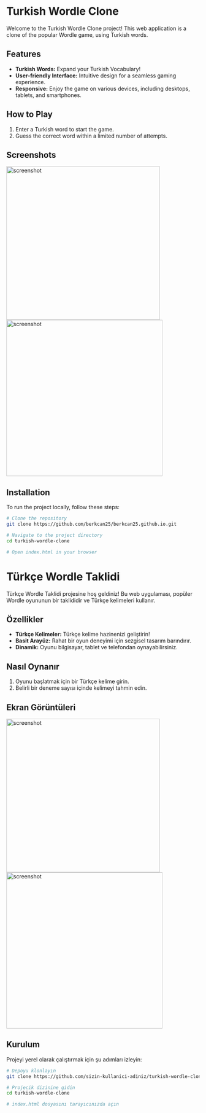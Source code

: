 # Turkish Wordle Clone

Welcome to the Turkish Wordle Clone project! This web application is a clone of the popular Wordle game, using Turkish words.

## Features

- **Turkish Words:** Expand your Turkish Vocabulary!
- **User-friendly Interface:** Intuitive design for a seamless gaming experience.
- **Responsive:** Enjoy the game on various devices, including desktops, tablets, and smartphones.

## How to Play

1. Enter a Turkish word to start the game.
2. Guess the correct word within a limited number of attempts.

## Screenshots

<img src="https://github.com/berkcan25/berkcan25.github.io/assets/103621562/0b7df218-4f7c-4162-bba9-ab53e90ab6d8" alt="screenshot" width="400"/>
<img src="https://github.com/berkcan25/berkcan25.github.io/assets/103621562/374819dd-9f0b-4604-be78-21feeff275a0" alt="screenshot" width="407"/>

## Installation

To run the project locally, follow these steps:

```bash
# Clone the repository
git clone https://github.com/berkcan25/berkcan25.github.io.git

# Navigate to the project directory
cd turkish-wordle-clone

# Open index.html in your browser
```

# Türkçe Wordle Taklidi

Türkçe Wordle Taklidi projesine hoş geldiniz! Bu web uygulaması, popüler Wordle oyununun bir taklididir ve Türkçe kelimeleri kullanır.

## Özellikler

- **Türkçe Kelimeler:** Türkçe kelime hazinenizi geliştirin!
- **Basit Arayüz:** Rahat bir oyun deneyimi için sezgisel tasarım barındırır.
- **Dinamik:** Oyunu bilgisayar, tablet ve telefondan oynayabilirsiniz.

## Nasıl Oynanır

1. Oyunu başlatmak için bir Türkçe kelime girin.
2. Belirli bir deneme sayısı içinde kelimeyi tahmin edin.

## Ekran Görüntüleri

<img src="https://github.com/berkcan25/berkcan25.github.io/assets/103621562/0b7df218-4f7c-4162-bba9-ab53e90ab6d8" alt="screenshot" width="400"/>
<img src="https://github.com/berkcan25/berkcan25.github.io/assets/103621562/374819dd-9f0b-4604-be78-21feeff275a0" alt="screenshot" width="407"/>

## Kurulum

Projeyi yerel olarak çalıştırmak için şu adımları izleyin:

```bash
# Depoyu klonlayın
git clone https://github.com/sizin-kullanici-adiniz/turkish-wordle-clone.git

# Projecik dizinine gidin
cd turkish-wordle-clone

# index.html dosyasını tarayıcınızda açın
```
